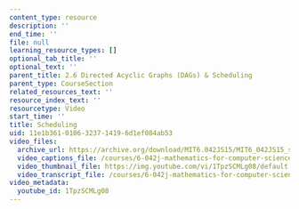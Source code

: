```yaml
---
content_type: resource
description: ''
end_time: ''
file: null
learning_resource_types: []
optional_tab_title: ''
optional_text: ''
parent_title: 2.6 Directed Acyclic Graphs (DAGs) & Scheduling
parent_type: CourseSection
related_resources_text: ''
resource_index_text: ''
resourcetype: Video
start_time: ''
title: Scheduling
uid: 11e1b361-0106-3237-1419-6d1ef084ab53
video_files:
  archive_url: https://archive.org/download/MIT6.042JS15/MIT6_042JS15_scheduling_ipod.mp4
  video_captions_file: /courses/6-042j-mathematics-for-computer-science-spring-2015/d6edd561cec55b8abf63d5ae22a849aa_1TpzSCMLg08.vtt
  video_thumbnail_file: https://img.youtube.com/vi/1TpzSCMLg08/default.jpg
  video_transcript_file: /courses/6-042j-mathematics-for-computer-science-spring-2015/67f992a29ded030fcaa2f42f8aa8ab2c_1TpzSCMLg08.pdf
video_metadata:
  youtube_id: 1TpzSCMLg08
---
```

